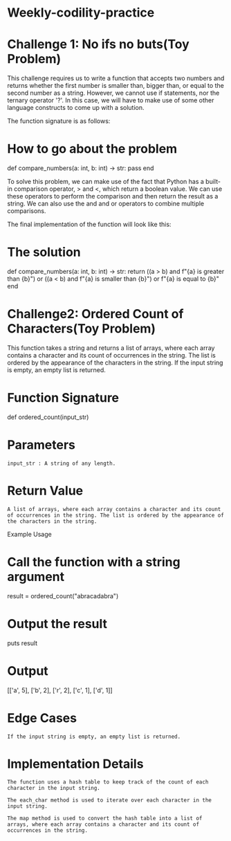 # Weekly-codility-practice

# Challenge 1: No ifs no buts(Toy Problem)

This challenge requires us to write a function that accepts two numbers and returns whether the first number is smaller than, bigger than, or equal to the second number as a string. However, we cannot use if statements, nor the ternary operator '?'. In this case, we will have to make use of some other language constructs to come up with a solution.

The function signature is as follows:
# How to go about the problem
def compare_numbers(a: int, b: int) -> str:
    pass
end

To solve this problem, we can make use of the fact that Python has a built-in comparison operator, > and <, which return a boolean value. We can use these operators to perform the comparison and then return the result as a string. We can also use the and and or operators to combine multiple comparisons.

The final implementation of the function will look like this:
# The solution
def compare_numbers(a: int, b: int) -> str:
    return ((a > b) and f"{a} is greater than {b}") or ((a < b) and f"{a} is smaller than {b}") or f"{a} is equal to {b}"
end

# Challenge2: Ordered Count of Characters(Toy Problem)

This function takes a string and returns a list of arrays, where each array contains a character and its count of occurrences in the string. The list is ordered by the appearance of the characters in the string. If the input string is empty, an empty list is returned.

# Function Signature

def ordered_count(input_str)


# Parameters


    input_str : A string of any length.


# Return Value


    A list of arrays, where each array contains a character and its count of occurrences in the string. The list is ordered by the appearance of the characters in the string.


Example Usage

# Call the function with a string argument
result = ordered_count("abracadabra")

# Output the result
puts result


# Output

[['a', 5], ['b', 2], ['r', 2], ['c', 1], ['d', 1]]


# Edge Cases


    If the input string is empty, an empty list is returned.


# Implementation Details


    The function uses a hash table to keep track of the count of each character in the input string.

    The each_char method is used to iterate over each character in the input string.

    The map method is used to convert the hash table into a list of arrays, where each array contains a character and its count of occurrences in the string.

